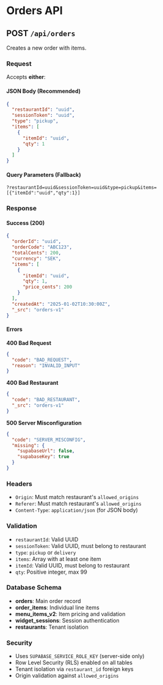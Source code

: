 # Orders API

## POST `/api/orders`

Creates a new order with items.

### Request

Accepts **either**:

#### JSON Body (Recommended)
```json
{
  "restaurantId": "uuid",
  "sessionToken": "uuid", 
  "type": "pickup",
  "items": [
    {
      "itemId": "uuid",
      "qty": 1
    }
  ]
}
```

#### Query Parameters (Fallback)
```
?restaurantId=uuid&sessionToken=uuid&type=pickup&items=[{"itemId":"uuid","qty":1}]
```

### Response

#### Success (200)
```json
{
  "orderId": "uuid",
  "orderCode": "ABC123",
  "totalCents": 200,
  "currency": "SEK",
  "items": [
    {
      "itemId": "uuid",
      "qty": 1,
      "price_cents": 200
    }
  ],
  "createdAt": "2025-01-02T10:30:00Z",
  "_src": "orders-v1"
}
```

#### Errors

**400 Bad Request**
```json
{
  "code": "BAD_REQUEST",
  "reason": "INVALID_INPUT"
}
```

**400 Bad Restaurant**
```json
{
  "code": "BAD_RESTAURANT",
  "_src": "orders-v1"
}
```

**500 Server Misconfiguration**
```json
{
  "code": "SERVER_MISCONFIG",
  "missing": {
    "supabaseUrl": false,
    "supabaseKey": true
  }
}
```

### Headers

- `Origin`: Must match restaurant's `allowed_origins`
- `Referer`: Must match restaurant's `allowed_origins`
- `Content-Type`: `application/json` (for JSON body)

### Validation

- `restaurantId`: Valid UUID
- `sessionToken`: Valid UUID, must belong to restaurant
- `type`: `pickup` or `delivery`
- `items`: Array with at least one item
- `itemId`: Valid UUID, must belong to restaurant
- `qty`: Positive integer, max 99

### Database Schema

- **orders**: Main order record
- **order_items**: Individual line items
- **menu_items_v2**: Item pricing and validation
- **widget_sessions**: Session authentication
- **restaurants**: Tenant isolation

### Security

- Uses `SUPABASE_SERVICE_ROLE_KEY` (server-side only)
- Row Level Security (RLS) enabled on all tables
- Tenant isolation via `restaurant_id` foreign keys
- Origin validation against `allowed_origins`
